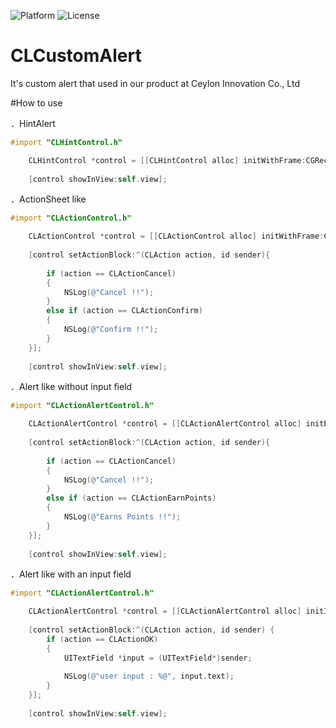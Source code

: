 ![Platform](https://img.shields.io/badge/platform-iOS-green.svg)
![License](https://img.shields.io/badge/License-MIT%20License-orange.svg)


# CLCustomAlert
It's custom alert that used in our product at Ceylon Innovation Co., Ltd

#How to use

．HintAlert

```objective-c
#import "CLHintControl.h"

    CLHintControl *control = [[CLHintControl alloc] initWithFrame:CGRectMake(self.view.center.x - kCLHintControlWidth / 2, self.view.center.y - CLHintControlHeight / 2, kCLHintControlWidth, CLHintControlHeight) title:@"Title" message:@"Message" hintImage:[UIImage imageNamed:@"dota"]];
    
    [control showInView:self.view];


```

．ActionSheet like

```objective-c
#import "CLActionControl.h"

    CLActionControl *control = [[CLActionControl alloc] initWithFrame:CGRectMake(0, CGRectGetHeight(self.view.frame), CGRectGetWidth(self.view.frame), CLActionControlHeight) title:@"Title" message:@"mssage\nmessage2" hintImage:nil];
    
    [control setActionBlock:^(CLAction action, id sender){
        
        if (action == CLActionCancel)
        {
            NSLog(@"Cancel !!");
        }
        else if (action == CLActionConfirm)
        {
            NSLog(@"Confirm !!");
        }
    }];
    
    [control showInView:self.view];

```

．Alert like without input field

```objective-c
#import "CLActionAlertControl.h"

    CLActionAlertControl *control = [[CLActionAlertControl alloc] initExchangeWithFrame:CGRectMake(self.view.center.x - kCLActionAlertControlWidth, self.view.center.y - CLExchangeActionAlertControlHeight / 2, kCLActionAlertControlWidth, CLExchangeActionAlertControlHeight) title:@"Title" message:@"Message\nSubMEssage" image:[UIImage imageNamed:@"dota_bg"]];
    
    [control setActionBlock:^(CLAction action, id sender){
        
        if (action == CLActionCancel)
        {
            NSLog(@"Cancel !!");
        }
        else if (action == CLActionEarnPoints)
        {
            NSLog(@"Earns Points !!");
        }
    }];
    
    [control showInView:self.view];

```

．Alert like with an input field

```objective-c
#import "CLActionAlertControl.h"

    CLActionAlertControl *control = [[CLActionAlertControl alloc] initInputActionWithFrame:CGRectMake(self.view.center.x - kCLActionAlertControlWidth / 2, self.view.center.y - CLInputAlertHeight / 2, kCLActionAlertControlWidth, CLInputAlertHeight) title:@"Title \n subtitle" hint:@"Input here" image:[UIImage imageNamed:@""]];
    
    [control setActionBlock:^(CLAction action, id sender) {
        if (action == CLActionOK)
        {
            UITextField *input = (UITextField*)sender;
            
            NSLog(@"user input : %@", input.text);
        }
    }];
    
    [control showInView:self.view];

```


